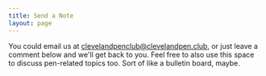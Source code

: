 ```yaml
---
title: Send a Note
layout: page
---
```


You could email us at [clevelandpenclub@clevelandpen.club](mailto:clevelandpenclub@clevelandpen.club), or just leave a comment below and we'll get back to you.
Feel free to also use this space to discuss pen-related topics too.
Sort of like a bulletin board, maybe.

<script src="https://giscus.app/client.js"
        data-repo="clevelandpenclub/clevelandpenclub.github.io"
        data-repo-id="R_kgDONeh5oQ"
        data-category="Announcements"
        data-category-id="DIC_kwDONeh5oc4Cl6ba"
        data-mapping="pathname"
        data-strict="0"
        data-reactions-enabled="0"
        data-emit-metadata="0"
        data-input-position="top"
        data-theme="preferred_color_scheme"
        data-lang="en"
        crossorigin="anonymous"
        async>
</script>
